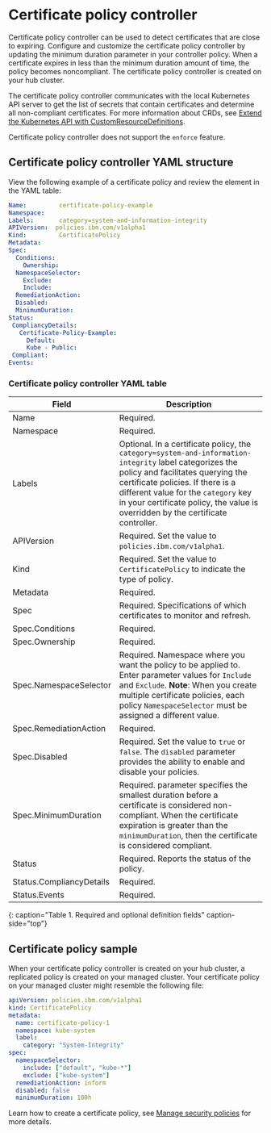 # Certificate policy controller

Certificate policy controller can be used to detect certificates that are close to expiring. Configure and customize the certificate policy controller by updating the minimum duration parameter in your controller policy. When a certificate expires in less than the minimum duration amount of time, the policy becomes noncompliant. The certificate policy controller is created on your hub cluster.

The certificate policy controller communicates with the local Kubernetes API server to get the list of secrets that contain certificates and determine all non-compliant certificates. For more information about CRDs, see [Extend the Kubernetes API with CustomResourceDefinitions](https://kubernetes.io/docs/tasks/access-kubernetes-api/custom-resources/custom-resource-definitions/). 

Certificate policy controller does not support the `enforce` feature. 

## Certificate policy controller YAML structure

View the following example of a certificate policy and review the element in the YAML table:

  ```yaml
  Name:         certificate-policy-example
  Namespace:
  Labels:       category=system-and-information-integrity
  APIVersion:  policies.ibm.com/v1alpha1
  Kind:         CertificatePolicy
  Metadata:
  Spec:
    Conditions:
      Ownership:
    NamespaceSelector:
      Exclude:
      Include:
    RemediationAction:
    Disabled:
    MinimumDuration:
 Status:
   CompliancyDetails:
     Certificate-Policy-Example:
       Default:
       Kube - Public:
   Compliant:
  Events:
  ```

### Certificate policy controller YAML table

|Field|Description|
|-- | -- |
| Name | Required. <!--Add explanation--> |
| Namespace | Required. <!--Add explanation--> |
| Labels | Optional. In a certificate policy, the `category=system-and-information-integrity` label categorizes the policy and facilitates querying the certificate policies. If there is a different value for the `category` key in your certificate policy, the value is overridden by the certificate controller. |
| APIVersion | Required. Set the value to `policies.ibm.com/v1alpha1`. <!--current place holder until this info is updated--> |
| Kind | Required. Set the value to `CertificatePolicy` to indicate the type of policy. |
| Metadata | Required. <!--add description--> |
| Spec | Required. Specifications of which certificates to monitor and refresh.|
| Spec.Conditions |  Required. <!--add description--> |
| Spec.Ownership | Required. <!--Add description--> |
| Spec.NamespaceSelector| Required. Namespace where you want the policy to be applied to. Enter parameter values for `Include` and `Exclude`. **Note**: When you create multiple certificate policies, each policy  `NamespaceSelector` must be assigned a different value.|
| Spec.RemediationAction | Required. | <!--add description-->|
| Spec.Disabled | Required. Set the value to `true` or `false`. The `disabled` parameter provides the ability to enable and disable your policies.|
| Spec.MinimumDuration | Required. parameter specifies the smallest duration before a certificate is considered non-compliant. When the certificate expiration is greater than the `minimumDuration`, then the certificate is considered compliant. <!--is there a default parameter value-->| 
| Status | Required. Reports the status of the policy. <!--expand explanation if possible--> |
| Status.CompliancyDetails | Required. <!--details needed--> |
| Status.Events| Required. <!--add details-->
{: caption="Table 1. Required and optional definition fields" caption-side="top"}


## Certificate policy sample

When your certificate policy controller is created on your hub cluster, a replicated policy is created on your managed cluster. Your certificate policy on your managed cluster might resemble the following file:

```yaml
apiVersion: policies.ibm.com/v1alpha1
kind: CertificatePolicy
metadata:
  name: certificate-policy-1
  namespace: kube-system
  label:
    category: "System-Integrity"
spec:
  namespaceSelector:
    include: ["default", "kube-*"]
    exclude: ["kube-system"]
  remediationAction: inform
  disabled: false
  minimumDuration: 100h
```

Learn how to create a certificate policy, see [Manage security policies](manage_policy_overview.md) for more details.
